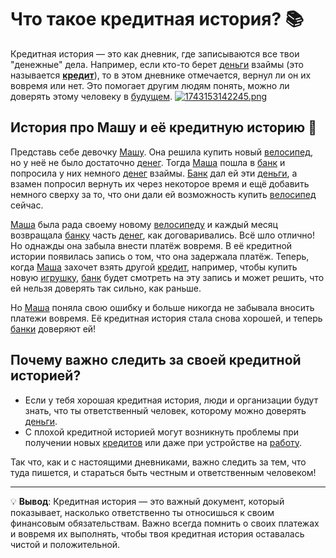 # Что такое кредитная история? 📚

Кредитная история — это как дневник, где записываются все твои "денежные" дела. Например, если кто-то берет [деньги](budget.md) взаймы (это называется **[кредит](financial_risks.md)**), то в этом дневнике отмечается, вернул ли он их вовремя или нет. Это помогает другим людям понять, можно ли доверять этому человеку в [будущем](financial_literacy.md).
[![1743153142245.png](https://i.postimg.cc/Fz7wQc9F/1743153142245.png)](https://postimg.cc/QKZfQF9v)

## История про Машу и её кредитную историю 🌟

Представь себе девочку [Машу](saving.md). Она решила купить новый [велосипед](insurance.md), но у неё не было достаточно [денег](budget.md). Тогда [Маша](saving.md) пошла в [банк](credit.md) и попросила у них немного [денег](budget.md) взаймы. [Банк](credit.md) дал ей эти [деньги](budget.md), а взамен попросил вернуть их через некоторое время и ещё добавить немного сверху за то, что они дали ей возможность купить [велосипед](insurance.md) сейчас.

[Маша](saving.md) была рада своему новому [велосипеду](insurance.md) и каждый месяц возвращала [банку](credit.md) часть [денег](budget.md), как договаривались. Всё шло отлично! Но однажды она забыла внести платёж вовремя. В её кредитной истории появилась запись о том, что она задержала платёж. Теперь, когда [Маша](saving.md) захочет взять другой [кредит](financial_risks.md), например, чтобы купить новую [игрушку](saving_goals.md), [банк](credit.md) будет смотреть на эту запись и может решить, что ей нельзя доверять так сильно, как раньше.

Но [Маша](saving.md) поняла свою ошибку и больше никогда не забывала вносить платежи вовремя. Её кредитная история стала снова хорошей, и теперь [банки](credit.md) доверяют ей!

## Почему важно следить за своей кредитной историей?

- Если у тебя хорошая кредитная история, люди и организации будут знать, что ты ответственный человек, которому можно доверять [деньги](budget.md).
- С плохой кредитной историей могут возникнуть проблемы при получении новых [кредитов](financial_risks.md) или даже при устройстве на [работу](income.md).
  
Так что, как и с настоящими дневниками, важно следить за тем, что туда пишется, и стараться быть честным и ответственным человеком!

---

💡 **Вывод**: Кредитная история — это важный документ, который показывает, насколько ответственно ты относишься к своим финансовым обязательствам. Важно всегда помнить о своих платежах и вовремя их выполнять, чтобы твоя кредитная история оставалась чистой и положительной.